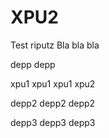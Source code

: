 # XPU2
Test riputz
Bla bla bla

depp depp

xpu1 xpu1 xpu1
xpu2

depp2 depp2 depp2

depp3 depp3 depp3

